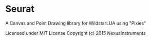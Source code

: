 # Seurat
A Canvas and Point Drawing library for WildstarLUA using "Pixies"


Licensed under MIT License 
Copyright (c) 2015 NexusInstruments
